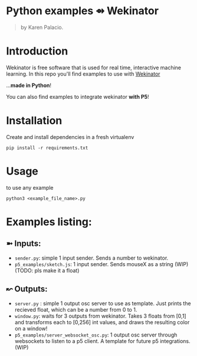 # Python examples ⇴  Wekinator
> by Karen Palacio.

# Introduction
Wekinator is free software that is used for real time, interactive machine learning.
In this repo you'll find examples to use with [Wekinator](http://www.wekinator.org/)

...**made in Python**!

You can also find examples to integrate wekinator **with P5**!

# Installation
Create and install dependencies in a fresh virtualenv

`pip install -r requirements.txt`

# Usage
to use any example

`python3 <example_file_name>.py`
# Examples listing:

## ➼ Inputs:
- `sender.py`: simple 1 input sender. Sends a number to wekinator.
- `p5_examples/sketch.js`: 1 input sender. Sends mouseX as a string (WIP) (TODO: pls make it  a float)
## ↜ Outputs:
- `server.py` : simple 1 output osc server to use as template. Just prints the recieved float, which can be a number from 0 to 1.
- `window.py`: waits for 3 outputs from wekinator. Takes 3 floats from [0,1] and transforms each to [0,256] int values, and draws the resulting color on a window!
- `p5_examples/server_websocket_osc.py`: 1 output osc server through websockets to listen to a p5 client. A template for future p5 integrations. (WIP)
